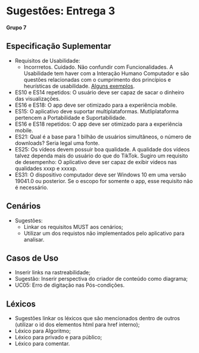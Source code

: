 # Sugestões: Entrega 3

**Grupo 7**

## Especificação Suplementar

- Requisitos de Usabilidade:
  - Incorrretos. Cuidado. Não confundir com Funcionalidades. A Usabilidade tem haver com a Interação Humano Computador e são questões relacionadas com o cumprimento dos princípios e heurísticas de usabilidade. [Alguns exemplos](https://www.nngroup.com/articles/ten-usability-heuristics/).
- ES10 e ES14 repetidos: O usuário deve ser capaz de sacar o dinheiro das visualizações.
- ES16 e ES18: O app deve ser otimizado para a experiência mobile.
- ES15:	O aplicativo deve suportar multiplataformas. Mutliplataforma pertencem a  Portabilidade e Suportabilidade.
- ES16 e ES18 repetidos: O app deve ser otimizado para a experiência mobile.
- ES21: Qual é a base para 1 bilhão de usuários simultâneos, o número de downloads? Seria legal uma fonte.
- ES25:	Os vídeos devem possuir boa qualidade. A qualidade dos vídeos talvez dependa mais do usuário do que do TikTok. Sugiro um requisito de desempenho: O aplicativo deve ser capaz de exibir videos nas qualidades xxxp e xxxxp.
- ES31: O dispositivo computador deve ser Windows 10 em uma versão 19041.0 ou posterior. Se o escopo for somente o app, esse requisito não é necessário.

## Cenários

- Sugestões: 
  - Linkar os requisitos MUST aos cenários;
  - Utilizar um dos requistos não implementados pelo aplicativo para analisar.

## Casos de Uso

- Inserir links na rastreabilidade;
- Sugestão: Inserir perspectiva do criador de conteúdo como diagrama;
- UC05: Erro de digitação nas Pós-condições.

## Léxicos 

- Sugestões linkar os léxicos que são mencionados dentro de outros (utilizar o id dos elementos html para href interno);
- Léxico para Algoritmo;
- Léxico para privado e para público;
- Léxico para comentar.
